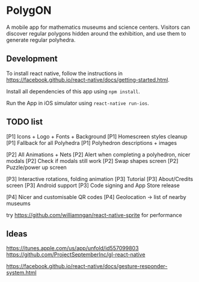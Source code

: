 # PolygON

A mobile app for mathematics museums and science centers. Visitors can discover regular polygons hidden around the exhibition, and use them to generate regular polyhedra.


## Development

To install react native, follow the instructions in https://facebook.github.io/react-native/docs/getting-started.html.

Install all dependencies of this app using `npm install`.

Run the App in iOS simulator using `react-native run-ios`.


## TODO list

[P1] Icons + Logo + Fonts + Background
[P1] Homescreen styles cleanup
[P1] Fallback for all Polyhedra
[P1] Polyhedron descriptions + images

[P2] All Animations + Nets
[P2] Alert when completing a polyhedron, nicer modals
[P2] Check if modals still work
[P2] Swap shapes screen
[P2] Puzzle/power up screen

[P3] Interactive rotations, folding animation
[P3] Tutorial
[P3] About/Credits screen
[P3] Android support
[P3] Code signing and App Store release

[P4] Nicer and customisable QR codes
[P4] Geolocation -> list of nearby museums

try https://github.com/williamngan/react-native-sprite for performance


## Ideas

https://itunes.apple.com/us/app/unfold/id557099803
https://github.com/ProjectSeptemberInc/gl-react-native

https://facebook.github.io/react-native/docs/gesture-responder-system.html
